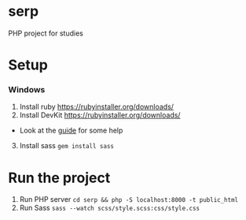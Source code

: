 # serp
PHP project for studies

# Setup

### Windows

1. Install ruby https://rubyinstaller.org/downloads/
2. Install DevKit https://rubyinstaller.org/downloads/
  * Look at the [guide](https://forwardhq.com/help/installing-ruby-windows) for some help
3. Install sass `gem install sass`

# Run the project

1. Run PHP server `cd serp && php -S localhost:8000 -t public_html`
2. Run Sass `sass --watch scss/style.scss:css/style.css`
